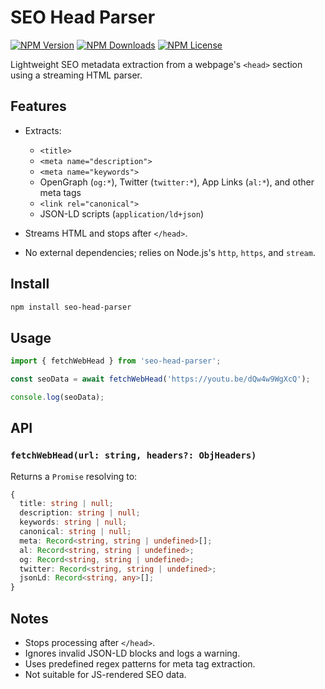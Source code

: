 # SEO Head Parser

[![NPM Version](https://img.shields.io/npm/v/seo-head-parser)](https://www.npmjs.com/package/seo-head-parser)
[![NPM Downloads](https://img.shields.io/npm/dm/seo-head-parser)](https://www.npmjs.com/package/seo-head-parser)
[![NPM License](https://img.shields.io/npm/l/seo-head-parser)](https://www.npmjs.com/package/seo-head-parser)

Lightweight SEO metadata extraction from a webpage's `<head>` section using a streaming HTML parser.

## Features

- Extracts:

  - `<title>`
  - `<meta name="description">`
  - `<meta name="keywords">`
  - OpenGraph (`og:*`), Twitter (`twitter:*`), App Links (`al:*`), and other meta tags
  - `<link rel="canonical">`
  - JSON-LD scripts (`application/ld+json`)
- Streams HTML and stops after `</head>`.
- No external dependencies; relies on Node.js's `http`, `https`, and `stream`.

## Install

```bash
npm install seo-head-parser
```

## Usage

```ts
import { fetchWebHead } from 'seo-head-parser';

const seoData = await fetchWebHead('https://youtu.be/dQw4w9WgXcQ');

console.log(seoData);
```

## API

### `fetchWebHead(url: string, headers?: ObjHeaders)`

Returns a `Promise` resolving to:

```ts
{
  title: string | null;
  description: string | null;
  keywords: string | null;
  canonical: string | null;
  meta: Record<string, string | undefined>[];
  al: Record<string, string | undefined>;
  og: Record<string, string | undefined>;
  twitter: Record<string, string | undefined>;
  jsonLd: Record<string, any>[];
}
```

## Notes

- Stops processing after `</head>`.
- Ignores invalid JSON-LD blocks and logs a warning.
- Uses predefined regex patterns for meta tag extraction.
- Not suitable for JS-rendered SEO data.
